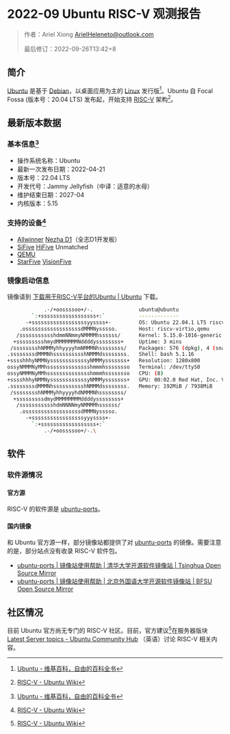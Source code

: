 # 2022-09 Ubuntu RISC-V 观测报告

> 作者：Ariel Xiong <ArielHeleneto@outlook.com>
>
> 最后修订：2022-09-26T13:42+8

## 简介

[Ubuntu](https://zh.wikipedia.org/wiki/Ubuntu) 是基于 [Debian](https://zh.wikipedia.org/wiki/Debian)，以桌面应用为主的 [Linux](https://zh.wikipedia.org/wiki/Linux) 发行版[^1]。Ubuntu 自 Focal Fossa (版本号：20.04 LTS) 发布起，开始支持 [RISC-V](https://zh.wikipedia.org/wiki/RISC-V) 架构[^2]。

## 最新版本数据

### 基本信息[^1]

- 操作系统名称：Ubuntu
- 最新一次发布日期：2022-04-21
- 版本号：22.04 LTS
- 开发代号：Jammy Jellyfish（中译：适意的水母）
- 维护结束日期：2027-04
- 内核版本：5.15

### 支持的设备[^2]

- [Allwinner](https://www.allwinnertech.com/) [Nezha D1](https://d1.docs.allwinnertech.com/d1_dev/)（全志D1开发板）
- [SiFive](https://www.sifive.com) [HiFive](https://www.sifive.com/products/hifive-unleashed/) Unmatched
- [QEMU](https://www.qemu.org/)
- [StarFive](https://www.starfivetech.com/) [VisionFive](https://www.kickstarter.com/projects/starfive/visionfive-2)

### 镜像启动信息

镜像请到 [下载用于RISC-V平台的Ubuntu | Ubuntu](https://cn.ubuntu.com/download/risc-v) 下载。

```bash
            .-/+oossssoo+/-.               ubuntu@ubuntu
        `:+ssssssssssssssssss+:`           -------------
      -+ssssssssssssssssssyyssss+-         OS: Ubuntu 22.04.1 LTS riscv64
    .ossssssssssssssssssdMMMNysssso.       Host: riscv-virtio,qemu
   /ssssssssssshdmmNNmmyNMMMMhssssss/      Kernel: 5.15.0-1016-generic
  +ssssssssshmydMMMMMMMNddddyssssssss+     Uptime: 3 mins
 /sssssssshNMMMyhhyyyyhmNMMMNhssssssss/    Packages: 576 (dpkg), 4 (snap)
.ssssssssdMMMNhsssssssssshNMMMdssssssss.   Shell: bash 5.1.16
+sssshhhyNMMNyssssssssssssyNMMMysssssss+   Resolution: 1280x800
ossyNMMMNyMMhsssssssssssssshmmmhssssssso   Terminal: /dev/ttyS0
ossyNMMMNyMMhsssssssssssssshmmmhssssssso   CPU: (8)
+sssshhhyNMMNyssssssssssssyNMMMysssssss+   GPU: 00:02.0 Red Hat, Inc. Virtio GPU
.ssssssssdMMMNhsssssssssshNMMMdssssssss.   Memory: 192MiB / 7938MiB
 /sssssssshNMMMyhhyyyyhdNMMMNhssssssss/
  +sssssssssdmydMMMMMMMMddddyssssssss+
   /ssssssssssshdmNNNNmyNMMMMhssssss/
    .ossssssssssssssssssdMMMNysssso.
      -+sssssssssssssssssyyyssss+-
        `:+ssssssssssssssssss+:`
            .-/+oossssoo+/-.\
```

## 软件

### 软件源情况

#### 官方源

RISC-V 的软件源是 [ubuntu-ports](http://ports.ubuntu.com/ubuntu-ports)。

#### 国内镜像

和 Ubuntu 官方源一样，部分镜像站都提供了对 [ubuntu-ports](http://ports.ubuntu.com/ubuntu-ports) 的镜像。需要注意的是，部分站点没有收录 RISC-V 软件包。

- [ubuntu-ports | 镜像站使用帮助 | 清华大学开源软件镜像站 | Tsinghua Open Source Mirror](https://mirror.tuna.tsinghua.edu.cn/help/ubuntu-ports/)
- [ubuntu-ports | 镜像站使用帮助 | 北京外国语大学开源软件镜像站 | BFSU Open Source Mirror](https://mirrors.bfsu.edu.cn/help/ubuntu-ports/)

## 社区情况

目前 Ubuntu 官方尚无专门的 RISC-V 社区。目前，官方建议[^2]在服务器版块 [Latest Server topics - Ubuntu Community Hub](https://discourse.ubuntu.com/c/server/17) （英语）讨论 RISC-V 相关内容。

[^1]: [Ubuntu - 维基百科，自由的百科全书](https://zh.wikipedia.org/wiki/Ubuntu)
[^2]: [RISC-V - Ubuntu Wiki](https://wiki.ubuntu.com/RISC-V)
